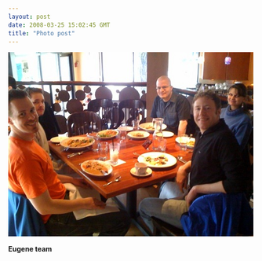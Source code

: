 ```yaml
---
layout: post
date: 2008-03-25 15:02:45 GMT
title: "Photo post"
---
```

![travisj](/images/d3d21a1cd66fb63f598289e58de170ec21001b80fc8b71e36be6e58fe9595c38.jpg)

<b>Eugene team</b>